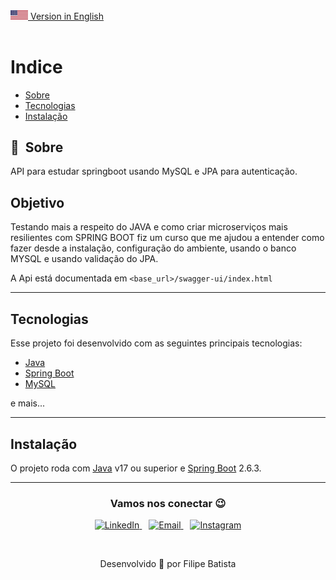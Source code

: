 <a href="https://github.com/filipeleonelbatista/spring-boot-api-experimental/blob/master/README_EN.md" target="_blank">
  <img src="https://raw.githubusercontent.com/filipeleonelbatista/filipeleonelbatista/master/assets/usa_flag.png" width="28px" />
  Version in English
</a>
</br>
</br>


# Indice

- [Sobre](#-sobre)
- [Tecnologias](#Tecnologias)
- [Instalação](#Instalação)

## 🔖&nbsp; Sobre

API para estudar springboot usando MySQL e JPA para autenticação.

## Objetivo

Testando mais a respeito do JAVA e como criar microserviços mais resilientes com SPRING BOOT fiz um curso que me ajudou a entender como fazer desde a instalação, configuração do ambiente, usando o banco MYSQL e usando validação do JPA.

A Api está documentada em `<base_url>/swagger-ui/index.html`
 
---
## Tecnologias

Esse projeto foi desenvolvido com as seguintes principais tecnologias:

- [Java](https://www.oracle.com/java/technologies/javase/jdk17-archive-downloads.html)
- [Spring Boot](https://start.spring.io/)
- [MySQL](https://dev.mysql.com/downloads/)

e mais...

---
## Instalação

O projeto roda com [Java](https://www.oracle.com/java/technologies/javase/jdk17-archive-downloads.html) v17 ou superior e [Spring Boot](https://start.spring.io/) 2.6.3.


---

<h3 align="center" >Vamos nos conectar 😉</h3>
<p align="center">
  <a href="https://www.linkedin.com/in/filipeleonelbatista/">
    <img alt="LinkedIn" width="22px" src="https://github.com/filipeleonelbatista/filipeleonelbatista/blob/master/assets/052-linkedin.svg" />
  </a>&ensp;
  <a href="mailto:filipe.x2016@gmail.com">
    <img alt="Email" width="22px" src="https://github.com/filipeleonelbatista/filipeleonelbatista/blob/master/assets/gmail.svg" />
  </a>&ensp;
  <a href="https://instagram.com/filipeleonelbatista">
    <img alt="Instagram" width="22px" src="https://github.com/filipeleonelbatista/filipeleonelbatista/blob/master/assets/044-instagram.svg" />
  </a>
</p>
<br />
<p align="center">
    Desenvolvido 💜 por Filipe Batista 
</p>
